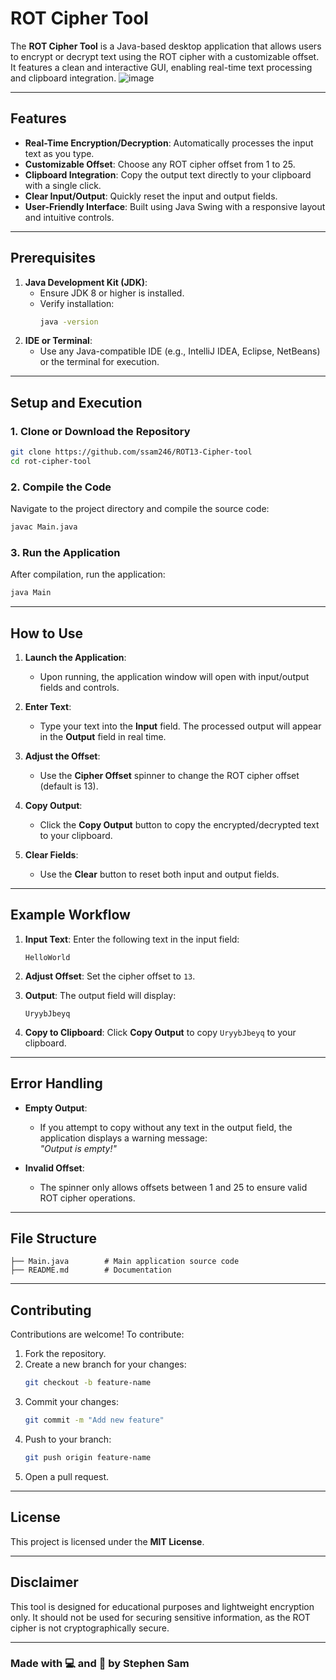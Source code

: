 # **ROT Cipher Tool**

The **ROT Cipher Tool** is a Java-based desktop application that allows users to encrypt or decrypt text using the ROT cipher with a customizable offset. It features a clean and interactive GUI, enabling real-time text processing and clipboard integration.
![image](https://github.com/user-attachments/assets/8e61ee21-8c4d-4248-9c47-3ffecf4eff35)

---

## **Features**

- **Real-Time Encryption/Decryption**: Automatically processes the input text as you type.
- **Customizable Offset**: Choose any ROT cipher offset from 1 to 25.
- **Clipboard Integration**: Copy the output text directly to your clipboard with a single click.
- **Clear Input/Output**: Quickly reset the input and output fields.
- **User-Friendly Interface**: Built using Java Swing with a responsive layout and intuitive controls.

---

## **Prerequisites**

1. **Java Development Kit (JDK)**:
   - Ensure JDK 8 or higher is installed.
   - Verify installation:
     ```bash
     java -version
     ```
2. **IDE or Terminal**:
   - Use any Java-compatible IDE (e.g., IntelliJ IDEA, Eclipse, NetBeans) or the terminal for execution.

---

## **Setup and Execution**

### **1. Clone or Download the Repository**
```bash
git clone https://github.com/ssam246/ROT13-Cipher-tool
cd rot-cipher-tool
```

### **2. Compile the Code**
Navigate to the project directory and compile the source code:
```bash
javac Main.java
```

### **3. Run the Application**
After compilation, run the application:
```bash
java Main
```

---

## **How to Use**

1. **Launch the Application**:
   - Upon running, the application window will open with input/output fields and controls.

2. **Enter Text**:
   - Type your text into the **Input** field. The processed output will appear in the **Output** field in real time.

3. **Adjust the Offset**:
   - Use the **Cipher Offset** spinner to change the ROT cipher offset (default is 13).

4. **Copy Output**:
   - Click the **Copy Output** button to copy the encrypted/decrypted text to your clipboard.

5. **Clear Fields**:
   - Use the **Clear** button to reset both input and output fields.

---

## **Example Workflow**

1. **Input Text**:
   Enter the following text in the input field:
   ```
   HelloWorld
   ```

2. **Adjust Offset**:
   Set the cipher offset to `13`.

3. **Output**:
   The output field will display:
   ```
   UryybJbeyq
   ```

4. **Copy to Clipboard**:
   Click **Copy Output** to copy `UryybJbeyq` to your clipboard.

---

## **Error Handling**

- **Empty Output**:
  - If you attempt to copy without any text in the output field, the application displays a warning message:  
    *"Output is empty!"*

- **Invalid Offset**:
  - The spinner only allows offsets between 1 and 25 to ensure valid ROT cipher operations.

---

## **File Structure**

```plaintext
├── Main.java        # Main application source code
├── README.md        # Documentation
```

---

## **Contributing**

Contributions are welcome! To contribute:
1. Fork the repository.
2. Create a new branch for your changes:
   ```bash
   git checkout -b feature-name
   ```
3. Commit your changes:
   ```bash
   git commit -m "Add new feature"
   ```
4. Push to your branch:
   ```bash
   git push origin feature-name
   ```
5. Open a pull request.

---

## **License**

This project is licensed under the **MIT License**.  

---

## **Disclaimer**

This tool is designed for educational purposes and lightweight encryption only. It should not be used for securing sensitive information, as the ROT cipher is not cryptographically secure.

---

### **Made with 💻 and 🔐 by Stephen Sam**


